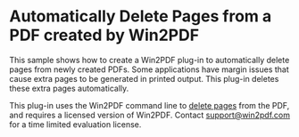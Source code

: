 # Automatically Delete Pages from a PDF created by Win2PDF

This sample shows how to create a Win2PDF plug-in to automatically delete pages from newly created PDFs.  Some applications have margin issues that cause extra pages to be generated in printed output.  This plug-in deletes these extra pages automatically.

This plug-in uses the Win2PDF command line to [delete pages](https://www.win2pdf.com/doc/command-line-delete-pages-pdf.html) from the PDF, and requires a licensed version of Win2PDF.  Contact support@win2pdf.com for a time limited evaluation license.